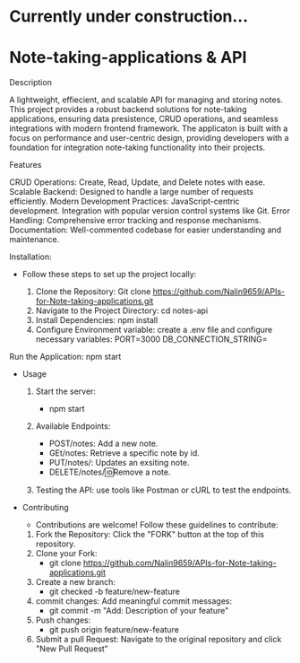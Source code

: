 # Currently under construction...



# Note-taking-applications & API

Description

A lightweight, effiecient, and scalable API for managing and storing notes. This project provides a robust backend solutions for note-taking applications, ensuring data presistence, CRUD operations, and seamless integrations with modern frontend framework.
The applicaton is built with a focus on performance and user-centric design, providing developers with a foundation for integration note-taking functionality into their projects.


Features

CRUD Operations: Create, Read, Update, and Delete notes with ease.
Scalable Backend: Designed to handle a large number of requests efficiently.
Modern Development Practices:
JavaScript-centric development.
Integration with popular version control systems like Git.
Error Handling: Comprehensive error tracking and response mechanisms.
Documentation: Well-commented codebase for easier understanding and maintenance.

Installation:

* Follow these steps to set up the project locally:

  1. Clone the Repository: Git clone https://github.com/Nalin9659/APIs-for-Note-taking-applications.git
  2. Navigate to the Project Directory: cd notes-api
  3. Install Dependencies: npm install
  4. Configure Environment variable: create a .env file and configure necessary 
     variables:  PORT=3000
     DB_CONNECTION_STRING=<Your database connection string>

Run the Application: npm start

* Usage

  1. Start the server:
     - npm start
  2. Available Endpoints:

     - POST/notes: Add a new note.
     - GEt/notes: Retrieve a specific note by id.
     - PUT/notes/: Updates an exsiting note.
     - DELETE/notes/:id:Remove a note.

  3. Testing the API: use tools like Postman or cURL to test the endpoints.


* Contributing
  - Contributions are welcome! Follow these guidelines to contribute:

  1. Fork the Repository: Click the "FORK" button at the top of this repository.
  2. Clone your Fork:
     - git clone https://github.com/Nalin9659/APIs-for-Note-taking-applications.git
  3. Create a new branch:
     - git checked -b feature/new-feature
  4. commit changes: Add meaningful commit messages:
     - git commit -m "Add: Description of your feature" 
  5. Push changes:
     - git push origin feature/new-feature
  6. Submit a pull Request: Navigate to the original repository and click "New Pull Request"
